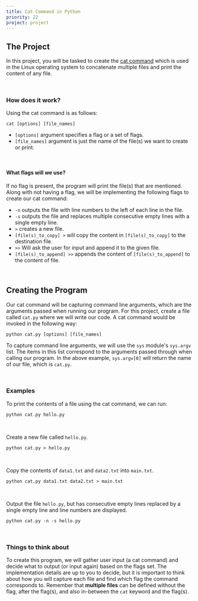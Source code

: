 ```yaml
---
title: Cat Command in Python
priority: 22
project: project
---
```


## The Project

In this project, you will be tasked to create the [cat command](<https://en.wikipedia.org/wiki/Cat_(Unix)>) which is used in the Linux operating system to concatenate multiple files and print the content of any file.

<br>

### How does it work?

Using the cat command is as follows:

```
cat [options] [file_names]
```

- `[options]` argument specifies a flag or a set of flags.
- `[file_names]` argument is just the name of the file(s) we want to create or print.

<br>

#### What flags will we use?

If no flag is present, the program will print the file(s) that are mentioned. Along with not having a flag, we will be implementing the following flags to create our cat command:

- `-n` outputs the file with line numbers to the left of each line in the file.
- `-s` outputs the file and replaces multiple consecutive empty lines with a single empty line.
- `>` creates a new file.
- `[file(s)_to_copy] >` will copy the content in `[file(s)_to_copy]` to the destination file.
- `>>` Will ask the user for input and append it to the given file.
- `[file(s)_to_append] >>` appends the content of `[file(s)_to_append]` to the content of file.

<br>

## Creating the Program

Our cat command will be capturing command line arguments, which are the arguments passed when running our program. For this project, create a file called `cat.py` where we will write our code. A cat command would be invoked in the following way:

```
python cat.py [options] [file_names]
```

To capture command line arguments, we will use the `sys` module's `sys.argv` list. The items in this list correspond to the arguments passed through when calling our program. In the above example, `sys.argv[0]` will return the name of our file, which is `cat.py`.

<br>

### Examples

To print the contents of a file using the cat command, we can run:

```
python cat.py hello.py
```

<br>

Create a new file called `hello.py`.

```
python cat.py > hello.py
```

<br>

Copy the contents of `data1.txt` and `data2.txt` into `main.txt`.

```
python cat.py data1.txt data2.txt > main.txt
```

<br>

Output the file `hello.py`, but has consecutive empty lines replaced by a single empty line and line numbers are displayed.

```
python cat.py -n -s hello.py
```

<br>

### Things to think about

To create this program, we will gather user input (a cat command) and decide what to output (or input again) based on the flags set. The implementation details are up to you to decide, but it is important to think about how you will capture each file and find which flag the command corresponds to. Remember that **multiple files** can be defined without the flag, after the flag(s), and also in-between the `cat` keyword and the flag(s).
